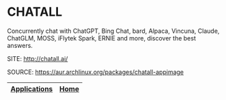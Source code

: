 # CHATALL

 Concurrently chat with ChatGPT, Bing Chat, bard, Alpaca, Vincuna, 
 Claude, ChatGLM, MOSS, iFlytek Spark, ERNIE and more, discover the 
 best answers.

 SITE: http://chatall.ai/

 SOURCE: https://aur.archlinux.org/packages/chatall-appimage

 | [Applications](https://portable-linux-apps.github.io/apps.html) | [Home](https://portable-linux-apps.github.io)
 | --- | --- |
